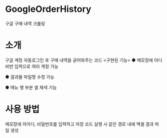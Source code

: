 # GoogleOrderHistory
구글 구매 내역 크롤링
# 소개
구글 계정 자동로그인 후 구매 내역을 긁어와주는 코드
<구현된 기능>
● 메모장에 아디 비번 입력으로 여러 계정 가능

● 결과물 파일명 수정 가능

● 메뉴 행 부분 셀 채색 기능

# 사용 방법
메모장에 아이디, 비밀번호를 입력하고 저장
코드 실행 시 같은 경로 내에 엑셀 결과 파일 생성
